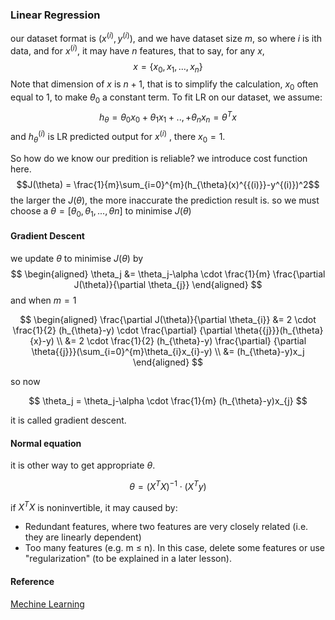 ### Linear Regression

our dataset format is $(x^{(i)}, y^{(i)})$, and we have dataset size $m$, so where $i$ is ith data, and for $x^{(i)}$, it may have $n$ features, that to say, for any $x$,
$$x = \{x_0, x_1, ..., x_n\}$$
Note that dimension of $x$ is $n+1$, that is to simplify the calculation, $x_0$ often equal to 1, to make $\theta_0$ a constant term.
To fit LR on our dataset, we assume:
$$h_{\theta}=\theta_0x_0 + \theta_1x_1 + .., + \theta_nx_n=\theta^Tx$$ 
and $h^{(i)}_{\theta}$ is LR predicted output for $x^{(i)}$ , there $x_0 = 1$.

So how do we know our predition is reliable? we introduce cost function here.
$$J(\theta) = \frac{1}{m}\sum_{i=0}^{m}(h_{\theta}(x)^{{(i)}}-y^{(i)})^2$$
the larger the $J(\theta)$, the more inaccurate the prediction result is. so we must choose a $\theta=[\theta_0,\theta_{1}, ..., \theta{n}]$ to minimise $J(\theta)$

#### Gradient Descent

we update $\theta$ to minimise $J(\theta)$ by 
$$ \begin{aligned} \theta_j &= \theta_j-\alpha \cdot \frac{1}{m} \frac{\partial J(\theta)}{\partial \theta_{j}} 
\end{aligned} $$
and when $m=1$

$$ \begin{aligned} \frac{\partial J(\theta)}{\partial \theta_{i}} &= 
2 \cdot \frac{1}{2} (h_{\theta}-y) \cdot \frac{\partial} {\partial \theta{{j}}}(h_{\theta}{x}-y) \\ &= 2 \cdot \frac{1}{2} (h_{\theta}-y) \frac{\partial} {\partial \theta{{j}}}(\sum_{i=0}^{m}\theta_{i}x_{i}-y) \\ &= (h_{\theta}-y)x_j \end{aligned}  $$

so now

$$ \theta_j = \theta_j-\alpha \cdot \frac{1}{m} (h_{\theta}-y)x_{j} $$

it is called gradient descent.

#### Normal equation

it is other way to get appropriate $\theta$.

$$\theta=(X^{T}X)^{-1} \cdot (X^{T}y)$$

if $X^{T}X$ is noninvertible, it may caused by:
+  Redundant features, where two features are very closely related (i.e. they are linearly dependent)
+ Too many features (e.g. m ≤ n). In this case, delete some features or use "regularization" (to be explained in a later lesson).

#### Reference
[Mechine Learning](https://www.coursera.org/learn/machine-learning/home/week/2)
